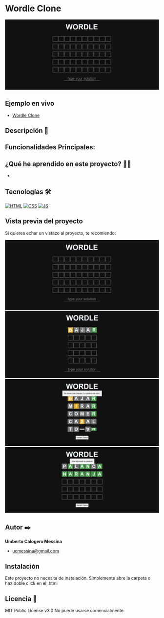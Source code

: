 # Wordle Clone

![Imagen del proyecto](https://raw.githubusercontent.com/Umberto-Calogero-Messina/Wordle-project/d035ea867598b021dd8bd18874e9adb439e75740/src/assets/images/wordle.webp)

## Ejemplo en vivo

- [Wordle Clone](https://umberto-calogero-messina.github.io/Wordle-project/)

## Descripción 📑



Funcionalidades Principales:
- 

## ¿Qué he aprendido en este proyecto? 🙇🏻
- 

## Tecnologías 🛠

<!-- Iconos sacados de: https://github.com/hendrasob/badges/blob/master/README.md y https://github.com/alexandresanlim/Badges4-README.md-Profile -->

[![HTML](https://img.shields.io/badge/HTML5-E34F26?style=for-the-badge&logo=html5&logoColor=white)](https://es.wikipedia.org/wiki/HTML5)
[![CSS](https://img.shields.io/badge/CSS3-1572B6?style=for-the-badge&logo=css3&logoColor=white)](https://es.wikipedia.org/wiki/CSS)
[![JS](https://img.shields.io/badge/JavaScript-323330?style=for-the-badge&logo=javascript&logoColor=F7DF1E)](https://es.wikipedia.org/wiki/CSS)

## Vista previa del proyecto

Si quieres echar un vistazo al proyecto, te recomiendo:

![Captura del proyecto](https://raw.githubusercontent.com/Umberto-Calogero-Messina/Wordle-project/d035ea867598b021dd8bd18874e9adb439e75740/src/assets/images/wordle.webp)
![Captura del proyecto](https://raw.githubusercontent.com/Umberto-Calogero-Messina/Wordle-project/d035ea867598b021dd8bd18874e9adb439e75740/src/assets/images/wordle_try.webp)
![Captura del proyecto](https://raw.githubusercontent.com/Umberto-Calogero-Messina/Wordle-project/d035ea867598b021dd8bd18874e9adb439e75740/src/assets/images/wordle_incorrect.webp)
![Captura del proyecto](https://raw.githubusercontent.com/Umberto-Calogero-Messina/Wordle-project/d035ea867598b021dd8bd18874e9adb439e75740/src/assets/images/wordle_success.webp)


## Autor ✒️

**Umberto Calogero Messina**

- [ucmessina@gmail.com](ucmessina@gmail.com)

## Instalación

Este proyecto no necesita de instalación. Simplemente abre la carpeta o haz doble click en el .html

## Licencia 📄

MIT Public License v3.0
No puede usarse comencialmente.

